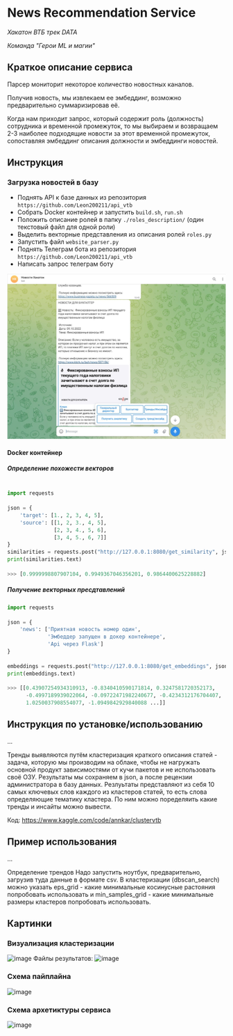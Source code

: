 # News Recommendation Service

*Хакатон ВТБ трек DATA*

*Команда "Герои ML и магии"*

## Краткое описание сервиса

Парсер мониторит некоторое количество новостных каналов.

Получив новость, мы извлекаем ее эмбеддинг, возможно предварительно суммаризировав её.

Когда нам приходит запрос, который содержит роль (должность) сотрудника и временной промежуток, то мы выбираем и
возвращаем 2-3 наиболее подходящие новости за этот временной промежуток, сопоставляя эмбеддинг описания должности и
эмбеддинги новостей.

## Инструкция

### Загрузка новостей в базу
- Поднять API к базе данных из репозитория `https://github.com/Leon200211/api_vtb`
- Собрать Docker контейнер и запустить `build.sh`, `run.sh`
- Положить описание ролей в папку `./roles_description/` (один текстовый файл для одной роли)
- Выделить векторные представления из описания ролей `roles.py`
- Запустить файл `website_parser.py`
- Поднять Телеграм бота из репозитория `https://github.com/Leon200211/api_vtb`
- Написать запрос телеграм боту

<img src="images/photo_2022-10-09_10-49-25.jpg" alt="drawing" width="800"/>

#### Docker контейнер

##### Определение похожести векторов

```python

import requests

json = {
    'target': [1., 2, 3, 4, 5],
    'source': [[1, 2, 3., 4, 5],
               [2, 3, 4., 5, 6],
               [3, 4, 5., 6, 7]]
}
similarities = requests.post("http://127.0.0.1:8080/get_similarity", json=json)
print(similarities.text)

>>> [0.9999998807907104, 0.9949367046356201, 0.9864400625228882]
```

##### Получение векторных пресдтавлений

```python
import requests

json = {
    'news': ['Приятная новость номер один',
             'Эмбеддер запущен в докер контейнере',
             'Api через Flask']
}

embeddings = requests.post("http://127.0.0.1:8080/get_embeddings", json=json)
print(embeddings.text)

>>> [[0.43907254934310913, -0.8340410590171814, 0.3247581720352173, 
      -0.4997189939022064, -0.09722471982240677, -0.4234312176704407, 
      1.0250037908554077, -1.0949842929840088 ...]]

```

## Инструкция по установке/использованию



...

Тренды выявляются путём кластеризация краткого описания статей - задача, которую мы производим на облаке, чтобы не нагружать основной продукт зависимостями от кучи пакетов и не использовать своё ОЗУ. Результаты мы сохраняем в json, а после рецензии администратора в базу данных. Резлуьтаты представляют из себя 10 самых ключевых слов каждого из кластеров статей, то есть слова определяющие тематику кластера. По ним можно поределяить какие тренды и инсайты можно вывести.

Код: https://www.kaggle.com/code/annkar/clustervtb

## Пример использования

...

Определение трендов
Надо запустить ноутбук, предварительно, загрузив туда данные в формате csv. В кластеризации (dbscan_search) можно указать eps_grid - какие минимальные косинусные растояния попробовать использовать и min_samples_grid - какие минимальные размеры кластеров попробовать использовать.

## Картинки

### Визуализация кластеризации
![image](https://user-images.githubusercontent.com/82397895/194742704-86c766a5-6c99-44be-96f3-2401b3a339bd.png)
Файлы результатов: ![image](https://user-images.githubusercontent.com/82397895/194742907-f4e13e7a-63cb-4b96-9a91-ce5072e08806.png)

### Схема пайплайна
![image](https://user-images.githubusercontent.com/39330120/194748858-9fe6f415-ccb2-481f-a78c-6e5410045ffd.png)

### Схема архетиктуры сервиса

![image](https://user-images.githubusercontent.com/39330120/194748829-f23a6fe0-a7da-4ffb-a4c4-2af55a4bdb56.png)

